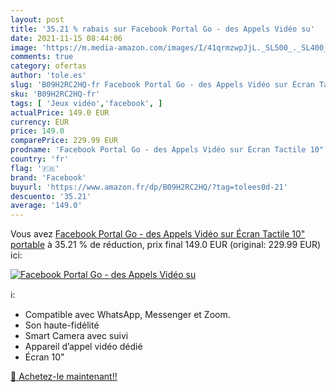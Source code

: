 ```yaml
---
layout: post
title: '35.21 % rabais sur Facebook Portal Go - des Appels Vidéo su'
date: 2021-11-15 08:44:06
image: 'https://m.media-amazon.com/images/I/41qrmzwpJjL._SL500_._SL400_.jpg'
comments: true
category: ofertas
author: 'tole.es'
slug: 'B09H2RC2HQ-fr Facebook Portal Go - des Appels Vidéo sur Écran Tactile...'
sku: 'B09H2RC2HQ-fr'
tags: [ 'Jeux vidéo','facebook', ]
actualPrice: 149.0 EUR
currency: EUR
price: 149.0
comparePrice: 229.99 EUR
prodname: 'Facebook Portal Go - des Appels Vidéo sur Écran Tactile 10" portable'
country: 'fr'
flag: '🇫🇷'
brand: 'Facebook'
buyurl: 'https://www.amazon.fr/dp/B09H2RC2HQ/?tag=tolees0d-21'
descuento: '35.21'
average: '149.0'
---
```


Vous avez [Facebook Portal Go - des Appels Vidéo sur Écran Tactile 10" portable](https://www.amazon.fr/dp/B09H2RC2HQ/?tag=tolees0d-21)  à  35.21 % de réduction, prix final  149.0 EUR (original: 229.99 EUR) ici:

[![Facebook Portal Go - des Appels Vidéo su](https://m.media-amazon.com/images/I/41qrmzwpJjL._SL500_._SL400_.jpg)](https://www.amazon.fr/dp/B09H2RC2HQ/?tag=tolees0d-21)

ℹ️:

- Compatible avec WhatsApp, Messenger et Zoom.
- Son haute-fidélité
- Smart Camera avec suivi
- Appareil d’appel vidéo dédié
- Écran 10"

[🛒 Achetez-le maintenant!!](https://www.amazon.fr/dp/B09H2RC2HQ/?tag=tolees0d-21)
